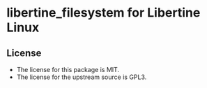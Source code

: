 # libertine_filesystem for Libertine Linux

## License

* The license for this package is MIT.
* The license for the upstream source is GPL3.
